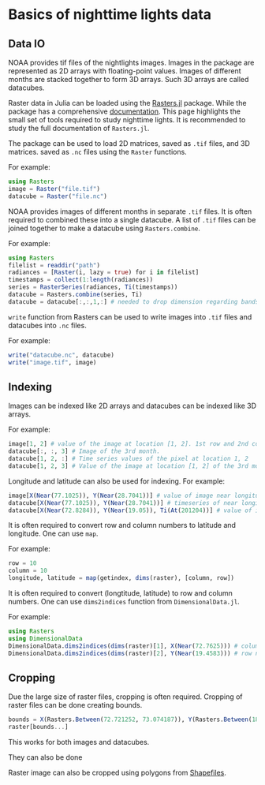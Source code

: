 
# Basics of nighttime lights data

## Data IO

NOAA provides tif files of the nightlights images. Images in the package are represented as 2D arrays with floating-point values. Images of different months are stacked together to form 3D arrays. Such 3D arrays are called datacubes. 

Raster data in Julia can be loaded using the [Rasters.jl](https://github.com/rafaqz/Rasters.jl/) package. While the package has a comprehensive [documentation](https://rafaqz.github.io/Rasters.jl/dev/). This page highlights the small set of tools required to study nighttime lights. It is recommended to study the full documentation of `Rasters.jl`. 

The package can be used to load 2D matrices, saved as `.tif` files, and 3D matrices. saved as `.nc` files using the `Raster` functions. 

For example: 
```julia
using Rasters
image = Raster("file.tif")
datacube = Raster("file.nc")
```
NOAA provides images of different months in separate `.tif` files. It is often required to combined these into a single datacube. 
A list of `.tif` files can be joined together to make a datacube using `Rasters.combine`.  

For example: 
```julia
using Rasters
filelist = readdir("path")
radiances = [Raster(i, lazy = true) for i in filelist]
timestamps = collect(1:length(radiances))
series = RasterSeries(radiances, Ti(timestamps))
datacube = Rasters.combine(series, Ti)
datacube = datacube[:,:,1,:] # needed to drop dimension regarding bands, since nighttime lights data is single band. 
```

`write` function from Rasters can be used to write images into `.tif` files and datacubes into `.nc` files. 

For example: 
```julia
write("datacube.nc", datacube)
write("image.tif", image)
```

## Indexing
Images can be indexed like 2D arrays and datacubes can be indexed like 3D arrays. 

For example:

```julia
image[1, 2] # value of the image at location [1, 2]. 1st row and 2nd column 
datacube[:, :, 3] # Image of the 3rd month.
datacube[1, 2, :] # Time series values of the pixel at location 1, 2
datacube[1, 2, 3] # Value of the image at location [1, 2] of the 3rd month
```

Longitude and latitude can also be used for indexing. 
For example:
```julia
image[X(Near(77.1025)), Y(Near(28.7041))] # value of image near longitude = 77.1025 and latitude = 28.7041
datacube[X(Near(77.1025)), Y(Near(28.7041))] # timeseries of near longitude = 77.1025 and latitude = 28.7041
datacube[X(Near(72.8284)), Y(Near(19.05)), Ti(At(201204))] # value of image near longitude = 77.1025 and latitude = 28.7041 at Time = 201204 
```

It is often required to convert row and column numbers to latitude and longitude. One can use `map`. 

For example:

```julia
row = 10 
column = 10 
longitude, latitude = map(getindex, dims(raster), [column, row]) 
```
It is often required to convert (longtitude, latitude) to row and column numbers. One can use `dims2indices` function from `DimensionalData.jl`. 

For example:
```julia
using Rasters
using DimensionalData
DimensionalData.dims2indices(dims(raster)[1], X(Near(72.7625))) # column number corresponding to longitude
DimensionalData.dims2indices(dims(raster)[2], Y(Near(19.4583))) # row number corresponding to latitude
```

## Cropping
Due the large size of raster files, cropping is often required. Cropping of raster files can be done creating bounds.

```julia
bounds = X(Rasters.Between(72.721252, 73.074187)), Y(Rasters.Between(18.849475, 19.49907))
raster[bounds...]
```
This works for both images and datacubes. 

They can also be done 



Raster image can also be cropped using polygons from [Shapefiles](@ref). 